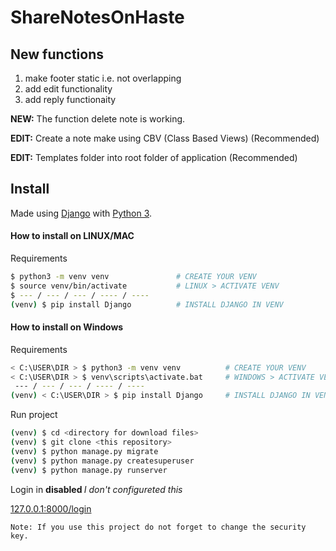 # ShareNotesOnHaste

## New functions

  1. make footer static i.e. not overlapping
  2. add edit functionality
  3. add reply functionaity
  
<b>NEW:</b> The function delete note is working.

<b>EDIT:</b> Create a note make using CBV (Class Based Views) (Recommended)

<b>EDIT:</b> Templates folder into root folder of application (Recommended)


## Install

Made using [Django](https://www.djangoproject.com/) with [Python 3](https://www.python.org/).

#### How to install on <b>LINUX/MAC</b>

Requirements 
```sh
$ python3 -m venv venv               # CREATE YOUR VENV
$ source venv/bin/activate           # LINUX > ACTIVATE VENV
$ --- / --- / --- / ---- / ----
(venv) $ pip install Django          # INSTALL DJANGO IN VENV
```

#### How to install on <b>Windows</b>

Requirements 
```sh
< C:\USER\DIR > $ python3 -m venv venv          # CREATE YOUR VENV
< C:\USER\DIR > $ venv\scripts\activate.bat     # WINDOWS > ACTIVATE VENV
 --- / --- / --- / ---- / ----
(venv) < C:\USER\DIR > $ pip install Django     # INSTALL DJANGO IN VENV
```

Run project

```sh
(venv) $ cd <directory for download files>
(venv) $ git clone <this repository>
(venv) $ python manage.py migrate
(venv) $ python manage.py createsuperuser
(venv) $ python manage.py runserver
```

Login in <b> disabled </b> <i>I don't configureted this</i>

[127.0.0.1:8000/login](http://127.0.0.1:8000/login)

```
Note: If you use this project do not forget to change the security key.
```
